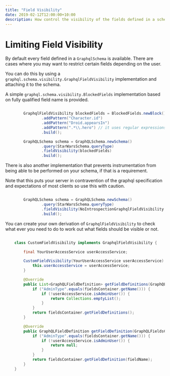 ```yaml
---
title: "Field Visibility"
date: 2019-02-12T12:00:00+10:00
description: How control the visibility of the fields defined in a schema
---
```


# Limiting Field Visibility

By default every field defined in a `GraphqlSchema` is available.  There are cases where you may want to restrict certain fields
depending on the user.

You can do this by using a `graphql.schema.visibility.GraphqlFieldVisibility` implementation and attaching it to the schema.

A simple `graphql.schema.visibility.BlockedFields` implementation based on fully qualified field name is provided.

```java

        GraphqlFieldVisibility blockedFields = BlockedFields.newBlock()
                .addPattern("Character.id")
                .addPattern("Droid.appearsIn")
                .addPattern(".*\\.hero") // it uses regular expressions
                .build();

        GraphQLSchema schema = GraphQLSchema.newSchema()
                .query(StarWarsSchema.queryType)
                .fieldVisibility(blockedFields)
                .build();

```


There is also another implementation that prevents instrumentation from being able to be performed on your schema, if that is a requirement.

Note that this puts your server in contravention of the graphql specification and expectations of most clients so use this with caution.


```java

        GraphQLSchema schema = GraphQLSchema.newSchema()
                .query(StarWarsSchema.queryType)
                .fieldVisibility(NoIntrospectionGraphqlFieldVisibility.NO_INTROSPECTION_FIELD_VISIBILITY)
                .build();

```

You can create your own derivation of `GraphqlFieldVisibility` to check what ever you need to do to work out what fields
should be visible or not.

```java

    class CustomFieldVisibility implements GraphqlFieldVisibility {

        final YourUserAccessService userAccessService;

        CustomFieldVisibility(YourUserAccessService userAccessService) {
            this.userAccessService = userAccessService;
        }

        @Override
        public List<GraphQLFieldDefinition> getFieldDefinitions(GraphQLFieldsContainer fieldsContainer) {
            if ("AdminType".equals(fieldsContainer.getName())) {
                if (!userAccessService.isAdminUser()) {
                    return Collections.emptyList();
                }
            }
            return fieldsContainer.getFieldDefinitions();
        }

        @Override
        public GraphQLFieldDefinition getFieldDefinition(GraphQLFieldsContainer fieldsContainer, String fieldName) {
            if ("AdminType".equals(fieldsContainer.getName())) {
                if (!userAccessService.isAdminUser()) {
                    return null;
                }
            }
            return fieldsContainer.getFieldDefinition(fieldName);
        }
    }

```